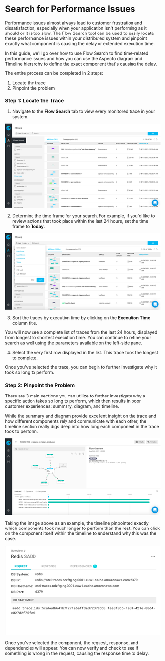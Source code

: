 # Search for Performance Issues

Performance issues almost always lead to customer frustration and dissatisfaction, especially when your application isn't performing as it should or it is too slow. The Flow Search tool can be used to easily locate these performance issues within your distributed system and pinpoint exactly what component is causing the delay or extended execution time. 

In this guide, we'll go over how to use Flow Search to find time-related performance issues and how you can use the Aspecto diagram and Timeline hierarchy to define the exact component that's causing the delay. 

The entire process can be completed in 2 steps:

1. Locate the trace
2. Pinpoint the problem 

### Step 1: Locate the Trace 

1. Navigate to the **Flow Search** tab to view every monitored trace in your system. 

![](../../.gitbook/assets/image%20%2814%29.png)

2. Determine the time frame for your search. For example, if you'd like to review actions that took place within the last 24 hours, set the time frame to **Today**. 

![](../../.gitbook/assets/screen-shot-2021-08-24-at-11.28.51-am.png)

3. Sort the traces by execution time by clicking on the **Execution Time** column title. 

You will now see a complete list of traces from the last 24 hours, displayed from longest  to shortest execution time. You can continue to refine your search as well using the parameters available on the left-side pane. 

4. Select the very first row displayed in the list. This trace took the longest to complete. 

Once you've selected the trace, you can begin to further investigate why it took so long to perform. 

### Step 2: Pinpoint the Problem 

There are 3 main sections you can utilize to further investigate why a specific action takes so long to perform, which then results in poor customer experiences: summary, diagram, and timeline. 

While the summary and diagram provide excellent insight on the trace and how different components rely and communicate with each other, the timeline section really digs deep into how long each component in the trace took to perform. 

![](../../.gitbook/assets/screen-shot-2021-08-24-at-12.28.44-pm.png)

Taking the image above as an example, the timeline pinpointed exactly which components took much longer to perform than the rest. You can click on the component itself within the timeline to understand why this was the case. 

![](../../.gitbook/assets/screen-shot-2021-08-24-at-12.42.27-pm.png)

Once you've selected the component, the request, response, and dependencies will appear. You can now verify and check to see if something is wrong in the request, causing the response time to delay. 

### 

